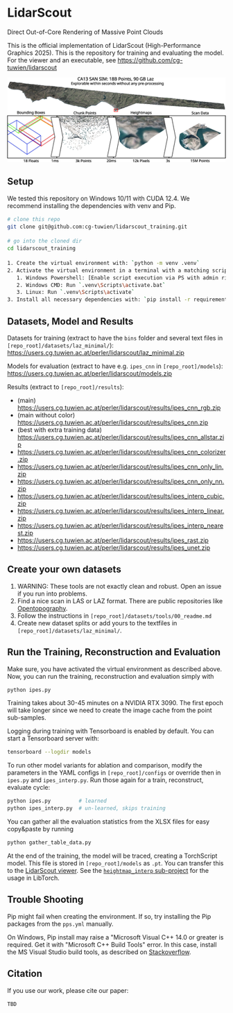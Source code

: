 # LidarScout 
Direct Out-of-Core Rendering of Massive Point Clouds

This is the official implementation of LidarScout (High-Performance Graphics 2025). This is the repository for training and evaluating the model. For the viewer and an executable, see https://github.com/cg-tuwien/lidarscout

![LidarScout teaser](images/teaser.jpg)


## Setup

We tested this repository on Windows 10/11 with CUDA 12.4. We recommend installing the dependencies with venv and Pip.

``` bash
# clone this repo
git clone git@github.com:cg-tuwien/lidarscout_training.git

# go into the cloned dir
cd lidarscout_training

1. Create the virtual environment with: `python -m venv .venv`
2. Activate the virtual environment in a terminal with a matching script in `.venv\Scripts\`
   1. Windows Powershell: [Enable script execution via PS with admin rights](https://learn.microsoft.com/en-us/powershell/module/microsoft.powershell.core/about/about_execution_policies?view=powershell-7.5): `Set-ExecutionPolicy -ExecutionPolicy RemoteSigned -Scope CurrentUser`. Then activate the virtual environment in a normal terminal with `.venv\Scripts\Activate.ps1`.
   2. Windows CMD: Run `.venv\Scripts\activate.bat`
   3. Linux: Run `.venv\Scripts\activate`
3. Install all necessary dependencies with: `pip install -r requirements.txt`
```


## Datasets, Model and Results

Datasets for training (extract to have the `bins` folder and several text files in `[repo_root]/datasets/laz_minimal/`): https://users.cg.tuwien.ac.at/perler/lidarscout/laz_minimal.zip

Models for evaluation (extract to have e.g. `ipes_cnn` in `[repo_root]/models`): https://users.cg.tuwien.ac.at/perler/lidarscout/models.zip

Results (extract to `[repo_root]/results`):
- (main) https://users.cg.tuwien.ac.at/perler/lidarscout/results/ipes_cnn_rgb.zip
- (main without color) https://users.cg.tuwien.ac.at/perler/lidarscout/results/ipes_cnn.zip
- (best with extra training data) https://users.cg.tuwien.ac.at/perler/lidarscout/results/ipes_cnn_allstar.zip
- https://users.cg.tuwien.ac.at/perler/lidarscout/results/ipes_cnn_colorizer.zip
- https://users.cg.tuwien.ac.at/perler/lidarscout/results/ipes_cnn_only_lin.zip
- https://users.cg.tuwien.ac.at/perler/lidarscout/results/ipes_cnn_only_nn.zip
- https://users.cg.tuwien.ac.at/perler/lidarscout/results/ipes_interp_cubic.zip
- https://users.cg.tuwien.ac.at/perler/lidarscout/results/ipes_interp_linear.zip
- https://users.cg.tuwien.ac.at/perler/lidarscout/results/ipes_interp_nearest.zip
- https://users.cg.tuwien.ac.at/perler/lidarscout/results/ipes_rast.zip
- https://users.cg.tuwien.ac.at/perler/lidarscout/results/ipes_unet.zip


## Create your own datasets

1. WARNING: These tools are not exactly clean and robust. Open an issue if you run into problems.
2. Find a nice scan in LAS or LAZ format. There are public repositories like [Opentopography](https://portal.opentopography.org/datasetMetadata?otCollectionID=OT.032013.26910.2).
3. Follow the instructions in `[repo_root]/datasets/tools/00_readme.md`
4. Create new dataset splits or add yours to the textfiles in `[repo_root]/datasets/laz_minimal/`.


## Run the Training, Reconstruction and Evaluation

Make sure, you have activated the virtual environment as described above. Now, you can run the training, reconstruction and evaluation simply with 
``` bash
python ipes.py
```

Training takes about 30-45 minutes on a NVIDIA RTX 3090. The first epoch will take longer since we need to create the image cache from the point sub-samples.

Logging during training with Tensorboard is enabled by default. You can start a Tensorboard server with: 
``` bash
tensorboard --logdir models
```

To run other model variants for ablation and comparison, modify the parameters in the YAML configs in `[repo_root]/configs` or override then in `ipes.py` and `ipes_interp.py`. Run those again for a train, reconstruct, evaluate cycle:
``` bash
python ipes.py         # learned
python ipes_interp.py  # un-learned, skips training
```

You can gather all the evaluation statistics from the XLSX files for easy copy&paste by running
``` bash
python gather_table_data.py
```

At the end of the training, the model will be traced, creating a TorchScript model. This file is stored in `[repo_root]/models` as `.pt`. You can transfer this to the [LidarScout viewer](https://github.com/cg-tuwien/lidarscout). See the [`heightmap_interp` sub-project](https://github.com/cg-tuwien/lidarscout/tree/main/heightmap_interp) for the usage in LibTorch.


## Trouble Shooting

Pip might fail when creating the environment. If so, try installing the Pip packages from the `pps.yml` manually.

On Windows, Pip install may raise a 
"Microsoft Visual C++ 14.0 or greater is required. 
Get it with "Microsoft C++ Build Tools" error. 
In this case, install the MS Visual Studio build tools, 
as described on [Stackoverflow](https://stackoverflow.com/questions/64261546/how-to-solve-error-microsoft-visual-c-14-0-or-greater-is-required-when-inst).


## Citation
If you use our work, please cite our paper:
```
TBD
```

